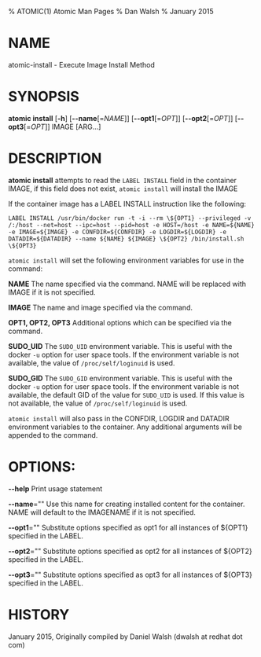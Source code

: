 % ATOMIC(1) Atomic Man Pages
% Dan Walsh
% January 2015
# NAME
atomic-install - Execute Image Install Method

# SYNOPSIS
**atomic install**
[**-h**]
[**--name**[=*NAME*]]
[**--opt1**[=*OPT*]]
[**--opt2**[=*OPT*]]
[**--opt3**[=*OPT*]]
IMAGE [ARG...]

# DESCRIPTION
**atomic install** attempts to read the `LABEL INSTALL` field in the container
IMAGE, if this field does not exist, `atomic install` will install the IMAGE

If the container image has a LABEL INSTALL instruction like the following:

```LABEL INSTALL /usr/bin/docker run -t -i --rm \${OPT1} --privileged -v /:/host --net=host --ipc=host --pid=host -e HOST=/host -e NAME=${NAME} -e IMAGE=${IMAGE} -e CONFDIR=${CONFDIR} -e LOGDIR=${LOGDIR} -e DATADIR=${DATADIR} --name ${NAME} ${IMAGE} \${OPT2} /bin/install.sh \${OPT3}```

`atomic install` will set the following environment variables for use in the command:

**NAME**
  The name specified via the command.  NAME will be replaced with IMAGE if it is not specified.

**IMAGE**
  The name and image specified via the command.

**OPT1, OPT2, OPT3**
  Additional options which can be specified via the command.

**SUDO_UID**
  The `SUDO_UID` environment variable.  This is useful with the docker `-u` option for user space tools.  If the environment variable is not available, the value of `/proc/self/loginuid` is used.

**SUDO_GID**
  The `SUDO_GID` environment variable.  This is useful with the docker `-u` option for user space tools.  If the environment variable is not available, the default GID of the value for `SUDO_UID` is used.  If this value is not available, the value of `/proc/self/loginuid` is used.

`atomic install` will also pass in the CONFDIR, LOGDIR and DATADIR environment variables to the container.  Any additional arguments will be appended to the command.

# OPTIONS:
**--help**
  Print usage statement

**--name**=""
   Use this name for creating installed content for the container.
NAME will default to the IMAGENAME if it is not specified.

**--opt1**=""
   Substitute options specified as opt1 for all instances of ${OPT1} specified
in the LABEL.

**--opt2**=""
   Substitute options specified as opt2 for all instances of ${OPT2} specified
in the LABEL.

**--opt3**=""
   Substitute options specified as opt3 for all instances of ${OPT3} specified
in the LABEL.

# HISTORY
January 2015, Originally compiled by Daniel Walsh (dwalsh at redhat dot com)

